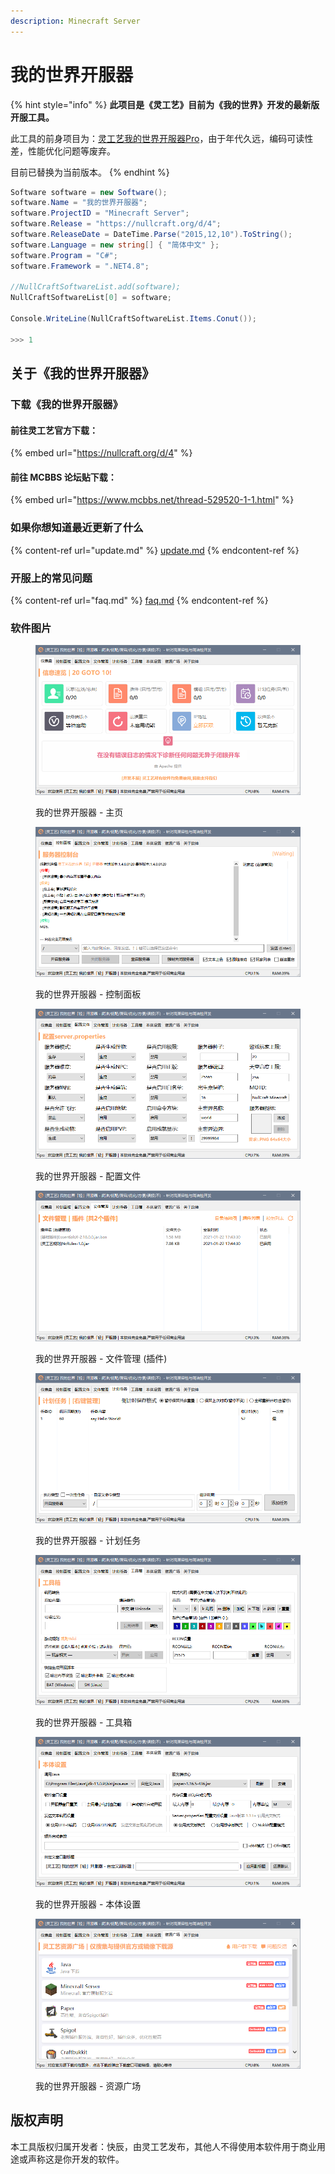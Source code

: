 ```yaml
---
description: Minecraft Server
---
```


# 我的世界开服器

{% hint style="info" %}
**此项目是《灵工艺》目前为《我的世界》开发的最新版开服工具。**

此工具的前身项目为：[灵工艺我的世界开服器Pro](../../outdated/minecraft-server-pro.md)，由于年代久远，编码可读性差，性能优化问题等废弃。

目前已替换为当前版本。
{% endhint %}

```csharp
Software software = new Software();
software.Name = "我的世界开服器";
software.ProjectID = "Minecraft Server";
software.Release = "https://nullcraft.org/d/4";
software.ReleaseDate = DateTime.Parse("2015,12,10").ToString();
software.Language = new string[] { "简体中文" };
software.Program = "C#";
software.Framework = ".NET4.8";

//NullCraftSoftwareList.add(software);
NullCraftSoftwareList[0] = software;

Console.WriteLine(NullCraftSoftwareList.Items.Conut());

>>> 1
```

## 关于《我的世界开服器》

### 下载《我的世界开服器》

#### 前往灵工艺官方下载：

{% embed url="https://nullcraft.org/d/4" %}

#### 前往 MCBBS 论坛贴下载：

{% embed url="https://www.mcbbs.net/thread-529520-1-1.html" %}

### 如果你想知道最近更新了什么

{% content-ref url="update.md" %}
[update.md](update.md)
{% endcontent-ref %}

### 开服上的常见问题

{% content-ref url="faq.md" %}
[faq.md](faq.md)
{% endcontent-ref %}

### 软件图片

<figure><img src="../../.gitbook/assets/minecraft-server-lite_1.png" alt=""><figcaption><p>我的世界开服器 - 主页</p></figcaption></figure>

<figure><img src="../../.gitbook/assets/minecraft-server-lite_2.png" alt=""><figcaption><p>我的世界开服器 - 控制面板</p></figcaption></figure>

<figure><img src="../../.gitbook/assets/minecraft-server-lite_3.png" alt=""><figcaption><p>我的世界开服器 - 配置文件</p></figcaption></figure>

<figure><img src="../../.gitbook/assets/minecraft-server-lite_4_1.png" alt=""><figcaption><p>我的世界开服器 - 文件管理 (插件)</p></figcaption></figure>

<figure><img src="../../.gitbook/assets/minecraft-server-lite_5.png" alt=""><figcaption><p>我的世界开服器 - 计划任务</p></figcaption></figure>

<figure><img src="../../.gitbook/assets/minecraft-server-lite_6.png" alt=""><figcaption><p>我的世界开服器 - 工具箱</p></figcaption></figure>

<figure><img src="../../.gitbook/assets/minecraft-server-lite_7.png" alt=""><figcaption><p>我的世界开服器 - 本体设置</p></figcaption></figure>

<figure><img src="../../.gitbook/assets/minecraft-server-lite_8.png" alt=""><figcaption><p>我的世界开服器 - 资源广场</p></figcaption></figure>

## 版权声明

本工具版权归属开发者：快辰，由灵工艺发布，其他人不得使用本软件用于商业用途或声称这是你开发的软件。
